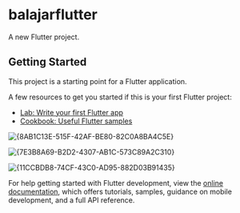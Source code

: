 # balajarflutter

A new Flutter project.

## Getting Started

This project is a starting point for a Flutter application.

A few resources to get you started if this is your first Flutter project:

- [Lab: Write your first Flutter app](https://docs.flutter.dev/get-started/codelab)
- [Cookbook: Useful Flutter samples](https://docs.flutter.dev/cookbook)

![{8AB1C13E-515F-42AF-BE80-82C0A8BA4C5E}](https://github.com/user-attachments/assets/8b539025-6471-42dd-9639-ccaa297ffc77)

![{7E3B8A69-B2D2-4307-AB1C-573C89A2C310}](https://github.com/user-attachments/assets/f4fb4d0c-8efd-43ca-a6f2-0850c571a8af)

![{11CCBDB8-74CF-43C0-AD95-882D03B91435}](https://github.com/user-attachments/assets/6a89c382-243d-42da-af3a-480083d188f4)



For help getting started with Flutter development, view the
[online documentation](https://docs.flutter.dev/), which offers tutorials,
samples, guidance on mobile development, and a full API reference.
